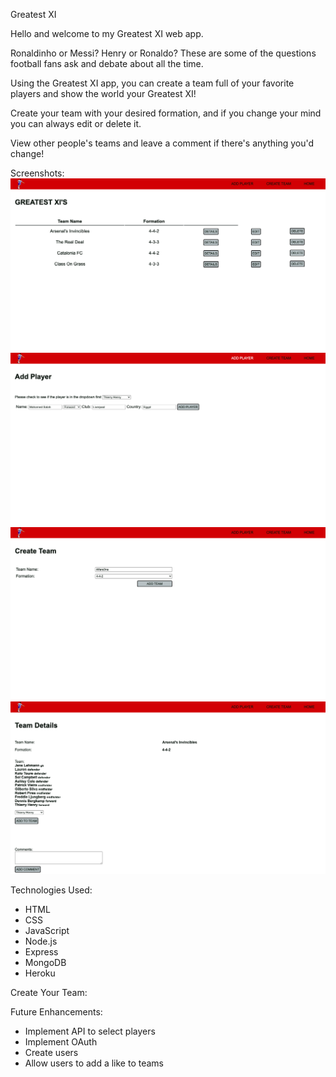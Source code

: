 Greatest XI

Hello and welcome to my Greatest XI web app.

Ronaldinho or Messi? Henry or Ronaldo? These are some of the questions football fans ask and debate about all the time.

Using the Greatest XI app, you can create a team full of your favorite players and show the world your Greatest XI!

Create your team with your desired formation, and if you change your mind you can always edit or delete it.

View other people's teams and leave a comment if there's anything you'd change!

Screenshots:
![screenshotImage](./assets/images/pic1.png)
![screenshotImage](./assets/images/pic2.png)
![screenshotImage](./assets/images/pic3.png)
![screenshotImage](./assets/images/pic4.png)

Technologies Used:

- HTML
- CSS
- JavaScript
- Node.js
- Express
- MongoDB
- Heroku

Create Your Team:

Future Enhancements:

- Implement API to select players
- Implement OAuth
- Create users
- Allow users to add a like to teams
